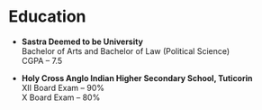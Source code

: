 # Education

- **Sastra Deemed to be University**  
  Bachelor of Arts and Bachelor of Law (Political Science)  
  CGPA – 7.5  

- **Holy Cross Anglo Indian Higher Secondary School, Tuticorin**  
  XII Board Exam – 90%  
  X Board Exam – 80%


